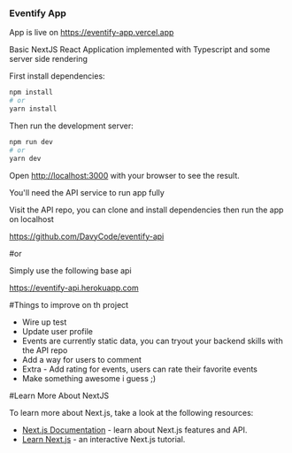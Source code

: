 
### Eventify App

App is live on  https://eventify-app.vercel.app

Basic NextJS React Application implemented with Typescript and some server side rendering

First install dependencies:

```bash
npm install
# or 
yarn install
```

Then run the development server:
```bash
npm run dev
# or
yarn dev
```
Open [http://localhost:3000](http://localhost:3000) with your browser to see the result.

You'll need the API service to run app fully

Visit the API repo, you can clone and install dependencies then run the app on localhost

https://github.com/DavyCode/eventify-api

#or

Simply use the following base api

https://eventify-api.herokuapp.com


#Things to improve on th project
- Wire up test
- Update user profile
- Events are currently static data, you can tryout your backend skills with the API repo
- Add a way for users to comment
- Extra - Add rating for events, users can rate their favorite events
- Make something awesome i guess ;)

#Learn More About NextJS

To learn more about Next.js, take a look at the following resources:

- [Next.js Documentation](https://nextjs.org/docs) - learn about Next.js features and API.
- [Learn Next.js](https://nextjs.org/learn) - an interactive Next.js tutorial.
